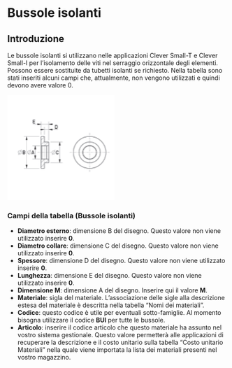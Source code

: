 # Bussole isolanti

## Introduzione
Le bussole isolanti si utilizzano nelle applicazioni Clever Small-T e Clever Small-I per l’isolamento delle viti nel serraggio orizzontale degli elementi. Possono essere sostituite da tubetti isolanti se richiesto. Nella tabella sono stati inseriti alcuni campi che, attualmente, non vengono utilizzati e quindi devono avere valore 0. 

<img src="img/BussoleIsolanti.png" height="240px">

### Campi della tabella (Bussole isolanti)
- **Diametro esterno**: dimensione B del disegno. Questo valore non viene utilizzato inserire **0**.
- **Diametro collare**: dimensione C del disegno. Questo valore non viene utilizzato inserire **0**.
- **Spessore**: dimensione D del disegno. Questo valore non viene utilizzato inserire **0**.
- **Lunghezza**: dimensione E del disegno. Questo valore non viene utilizzato inserire **0**.
- **Dimensione M**: dimensione A del disegno. Inserire qui il valore **M**.
- **Materiale**: sigla del materiale. L’associazione delle sigle alla descrizione estesa del materiale è descritta nella tabella “Nomi dei materiali”.
- **Codice**: questo codice è utile per eventuali sotto-famiglie. Al momento bisogna utilizzare il codice **BUI** per tutte le bussole.
- **Articolo**: inserire il codice articolo che questo materiale ha assunto nel vostro sistema gestionale. Questo valore permetterà alle applicazioni di recuperare la descrizione e il costo unitario sulla tabella “Costo unitario Materiali” nella quale viene importata la lista dei materiali presenti nel vostro magazzino.

